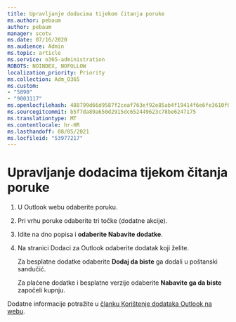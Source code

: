 ```yaml
---
title: Upravljanje dodacima tijekom čitanja poruke
ms.author: pebaum
author: pebaum
manager: scotv
ms.date: 07/16/2020
ms.audience: Admin
ms.topic: article
ms.service: o365-administration
ROBOTS: NOINDEX, NOFOLLOW
localization_priority: Priority
ms.collection: Adm_O365
ms.custom:
- "5890"
- "9003117"
ms.openlocfilehash: 488799d66d9587f2ceaf763ef92e85ab4f19414f6e6fe3610f0f9ff84d5ce0a1
ms.sourcegitcommit: b5f7da89a650d2915dc652449623c78be6247175
ms.translationtype: MT
ms.contentlocale: hr-HR
ms.lasthandoff: 08/05/2021
ms.locfileid: "53977217"
---
```

# <a name="how-to-manage-add-ins-while-reading-a-message"></a>Upravljanje dodacima tijekom čitanja poruke

1. U Outlook webu odaberite poruku.
    
2. Pri vrhu poruke odaberite tri točke (dodatne akcije).

3. Idite na dno popisa i **odaberite Nabavite dodatke**.
    
4. Na stranici Dodaci za Outlook odaberite dodatak koji želite.
    
    Za besplatne dodatke odaberite **Dodaj da biste** ga dodali u poštanski sandučić.
    
    Za plaćene dodatke i besplatne verzije odaberite **Nabavite ga da biste** započeli kupnju.
    
Dodatne informacije potražite u [članku Korištenje dodataka Outlook na webu](https://support.microsoft.com/office/using-add-ins-in-outlook-on-the-web-8f2ce816-5df4-44a5-958c-f7f9d6dabdce).